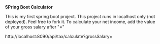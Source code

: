 **SPring Boot Calculator**

This is my first spring boot project.
This project runs in localhost only (not deployed).
Feel free to fork it.
To calculate your net income, add the value of your gross salary after "="

http://localhost:8090/api/tax/calculate?grossSalary=